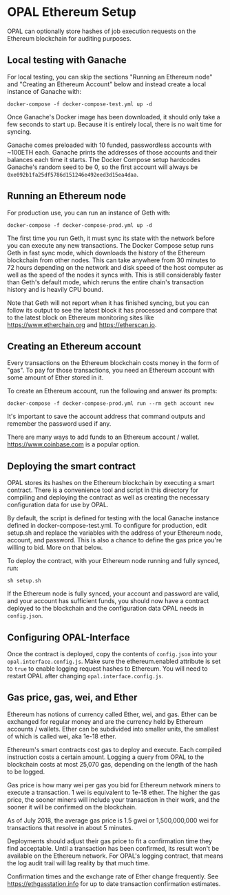 # OPAL Ethereum Setup

OPAL can optionally store hashes of job execution requests on the Ethereum blockchain for auditing purposes.

## Local testing with Ganache

For local testing, you can skip the sections "Running an Ethereum node" and "Creating an Ethereum Account" below and instead create a local instance of Ganache with:

```
docker-compose -f docker-compose-test.yml up -d
```

Once Ganache's Docker image has been downloaded, it should only take a few seconds to start up. Because it is entirely local, there is no wait time for syncing.

Ganache comes preloaded with 10 funded, passwordless accounts with ~100ETH each. Ganache prints the addresses of those accounts and their balances each time it starts. The Docker Compose setup hardcodes Ganache's random seed to be 0, so the first account will always be `0xe092b1fa25df5786d151246e492eed3d15ea4daa`.


## Running an Ethereum node

For production use, you can run an instance of Geth with:

```
docker-compose -f docker-compose-prod.yml up -d
```

The first time you run Geth, it must sync its state with the network before you can execute any new transactions. The Docker Compose setup runs Geth in fast sync mode, which downloads the history of the Ethereum blockchain from other nodes. This can take anywhere from 30 minutes to 72 hours depending on the network and disk speed of the host computer as well as the speed of the nodes it syncs with. This is still considerably faster than Geth's default mode, which reruns the entire chain's transaction history and is heavily CPU bound.

Note that Geth will not report when it has finished syncing, but you can follow its output to see the latest block it has processed and compare that to the latest block on Ethereum monitoring sites like https://www.etherchain.org and https://etherscan.io.

## Creating an Ethereum account

Every transactions on the Ethereum blockchain costs money in the form of "gas". To pay for those transactions, you need an Ethereum account with some amount of Ether stored in it.

To create an Ethereum account, run the following and answer its prompts:

```
docker-compose -f docker-compose-prod.yml run --rm geth account new
```

It's important to save the account address that command outputs and remember the password used if any.

There are many ways to add funds to an Ethereum account / wallet. https://www.coinbase.com is a popular option.

## Deploying the smart contract

OPAL stores its hashes on the Ethereum blockchain by executing a smart contract. There is a convenience tool and script in this directory for compiling and deploying the contract as well as creating the necessary configuration data for use by OPAL.

By default, the script is defined for testing with the local Ganache instance defined in docker-compose-test.yml. To configure for production, edit setup.sh and replace the variables with the address of your Ethereum node, account, and password. This is also a chance to define the gas price you're willing to bid. More on that below.

To deploy the contract, with your Ethereum node running and fully synced, run:

```
sh setup.sh
```

If the Ethereum node is fully synced, your account and password are valid, and your account has sufficient funds, you should now have a contract deployed to the blockchain and the configuration data OPAL needs in `config.json`.

## Configuring OPAL-Interface

Once the contract is deployed, copy the contents of `config.json` into your `opal.interface.config.js`. Make sure the ethereum.enabled attribute is set to `true` to enable logging request hashes to Ethereum. You will need to restart OPAL after changing `opal.interface.config.js`.

## Gas price, gas, wei, and Ether

Ethereum has notions of currency called Ether, wei, and gas. Ether can be exchanged for regular money and are the currency held by Ethereum accounts / wallets. Ether can be subdivided into smaller units, the smallest of which is called wei, aka 1e-18 ether.

Ethereum's smart contracts cost gas to deploy and execute. Each compiled instruction costs a certain amount. Logging a query from OPAL to the blockchain costs at most 25,070 gas, depending on the length of the hash to be logged.

Gas price is how many wei per gas you bid for Ethereum network miners to execute a transaction. 1 wei is equivalent to 1e-18 ether. The higher the gas price, the sooner miners will include your transaction in their work, and the sooner it will be confirmed on the blockchain.

As of July 2018, the average gas price is 1.5 gwei or 1,500,000,000 wei for transactions that resolve in about 5 minutes.

Deployments should adjust their gas price to fit a confirmation time they find acceptable. Until a transaction has been confirmed, its result won't be available on the Ethereum network. For OPAL's logging contract, that means the log audit trail will lag reality by that much time.

Confirmation times and the exchange rate of Ether change frequently. See https://ethgasstation.info for up to date transaction confirmation estimates.
